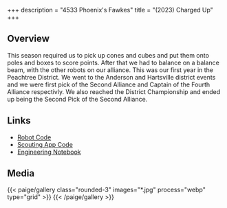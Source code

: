 +++
description = "4533 Phoenix's Fawkes"
title = "(2023) Charged Up"
+++

## Overview

This season required us to pick up cones and cubes and put them onto poles and
boxes to score points. After that we had to balance on a balance beam, with the
other robots on our alliance. This was our first year in the Peachtree District.
We went to the Anderson and Hartsville district events and we were first pick of
the Second Alliance and Captain of the Fourth Alliance respectivly. We also
reached the District Championship and ended up being the Second Pick of the
Second Alliance.

## Links

- [Robot Code](//github.com/4533-phoenix/charged-up-robot)
- [Scouting App Code](//github.com/4533-phoenix/4533-Scouting-V2)
- [Engineering Notebook](//docs.google.com/presentation/d/1ezephcip6JJszEjbvJSTWeYZbLW10Nq01fw6B1SZ8X4/view)

## Media

{{< paige/gallery class="rounded-3" images="*.jpg" process="webp" type="grid"  >}}
{{< /paige/gallery >}}
